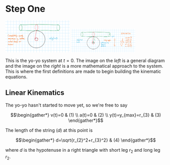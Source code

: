 # Step One

<img src="Step1.png" alt="Step 1" width="40%"> <img src="Step1Worked.png" alt="Step 1 Worked" width="40%">

This is the yo-yo system at $t=0$. The image on the *left* is a general diagram and the image on the *right* is a more mathematical approach to the system. This is where the first definitions are made to begin building the kinematic equations.

## Linear Kinematics
The yo-yo hasn't started to move yet, so we're free to say

$$\begin{gather*}
v(t)=0 & (1) \\
a(t)=0 & (2) \\
y(t)=y_{max}=r_{3} & (3)
\end{gather*}$$

The length of the string ($d$) at this point is

$$\begin{gather*}
d=\sqrt{r_{2}^2+r_{3}^2} & (4)
\end{gather*}$$

where $d$ is the hypotenuse in a right triangle with short leg $r_{2}$ and long leg $r_{2}$.
